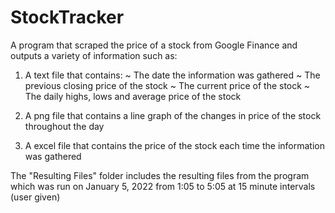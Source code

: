 # StockTracker

A program that scraped the price of a stock from Google Finance and outputs a variety of information such as:

1. A text file that contains:
  ~ The date the information was gathered 
  ~ The previous closing price of the stock
  ~ The current price of the stock
  ~ The daily highs, lows and average price of the stock
 
2. A png file that contains a line graph of the changes in price of the stock throughout the day

3. A excel file that contains the price of the stock each time the information was gathered

The "Resulting Files" folder includes the resulting files from the program which was run on January 5, 2022 from 1:05 to 5:05 at 15 minute intervals (user given)

